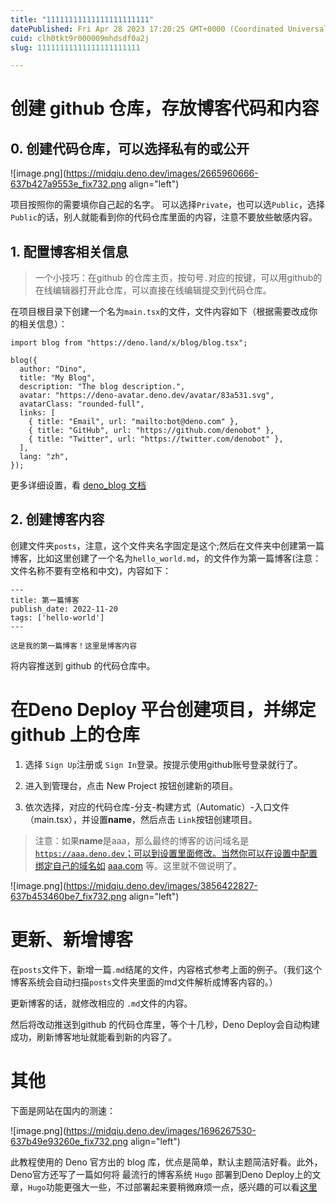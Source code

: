 ```yaml
---
title: "11111111111111111111111"
datePublished: Fri Apr 28 2023 17:20:25 GMT+0000 (Coordinated Universal Time)
cuid: clh0tkt9r000009mhdsdf0a2j
slug: 11111111111111111111111

---
```


# **创建 github 仓库，存放博客代码和内容**

## **0\. 创建代码仓库，可以选择私有的或公开**

![image.png](https://midqiu.deno.dev/images/2665960666-637b427a9553e_fix732.png align="left")

项目按照你的需要填你自己起的名字。 可以选择`Private`，也可以选`Public`，选择`Public`的话，别人就能看到你的代码仓库里面的内容，注意不要放些敏感内容。

## **1\. 配置博客相关信息**

> 一个小技巧：在github 的仓库主页，按句号`.`对应的按键，可以用github的在线编辑器打开此仓库，可以直接在线编辑提交到代码仓库。

在项目根目录下创建一个名为`main.tsx`的文件，文件内容如下（根据需要改成你的相关信息）：

```plaintext
import blog from "https://deno.land/x/blog/blog.tsx";

blog({
  author: "Dino",
  title: "My Blog",
  description: "The blog description.",
  avatar: "https://deno-avatar.deno.dev/avatar/83a531.svg",
  avatarClass: "rounded-full",
  links: [
    { title: "Email", url: "mailto:bot@deno.com" },
    { title: "GitHub", url: "https://github.com/denobot" },
    { title: "Twitter", url: "https://twitter.com/denobot" },
  ],
  lang: "zh",
});
```

更多详细设置，看 [deno\_blog 文档](https://deno.land/x/blog)

## **2\. 创建博客内容**

创建文件夹`posts`，注意，这个文件夹名字固定是这个;然后在文件夹中创建第一篇博客，比如这里创建了一个名为`hello_world.md`，的文件作为第一篇博客(注意：文件名称不要有空格和中文)，内容如下：

```plaintext
---
title: 第一篇博客
publish_date: 2022-11-20
tags: ['hello-world']
---

这是我的第一篇博客！这里是博客内容
```

将内容推送到 github 的代码仓库中。

# **在Deno Deploy 平台创建项目，并绑定github 上的仓库**

1. 选择 `Sign Up`注册或 `Sign In`登录。按提示使用github账号登录就行了。
    
2. 进入到管理台，点击 New Project 按钮创建新的项目。
    
3. 依次选择，对应的代码仓库-分支-构建方式（Automatic）-入口文件（main.tsx），并设置**name**，然后点击 `Link`按钮创建项目。
    

> 注意：如果**name**是aaa，那么最终的博客的访问域名是 [`https://aaa.deno.dev`；可以到设置里面修改。当然你可以在设置中配置绑定自己的域名如](https://aaa.deno.dev；可以到设置里面修改。当然你可以在设置中配置绑定自己的域名如) [aaa.com](http://aaa.com) 等。这里就不做说明了。

![image.png](https://midqiu.deno.dev/images/3856422827-637b453460be7_fix732.png align="left")

# **更新、新增博客**

在`posts`文件下，新增一篇`.md`结尾的文件，内容格式参考上面的例子。（我们这个博客系统会自动扫描`posts`文件夹里面的md文件解析成博客内容的。）

更新博客的话，就修改相应的 `.md`文件的内容。

然后将改动推送到github 的代码仓库里，等个十几秒，Deno Deploy会自动构建成功，刷新博客地址就能看到新的内容了。

# **其他**

下面是网站在国内的测速：

![image.png](https://midqiu.deno.dev/images/1696267530-637b49e93260e_fix732.png align="left")

此教程使用的 Deno 官方出的 blog 库，优点是简单，默认主题简洁好看。此外，Deno官方还写了一篇如何将 最流行的博客系统 `Hugo` 部署到Deno Deploy上的文章，`Hugo`功能更强大一些，不过部署起来要稍微麻烦一点，感兴趣的可以看[这里](https://deno.com/blog/hugo-blog-with-deno-deploy)